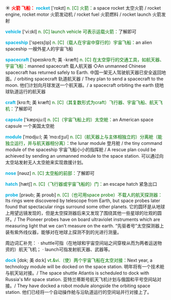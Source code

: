 ☀ <font color="red">**火箭 飞船：**</font>
<font color="sky blue">**rocket**</font> ['rɒkɪt] 
<font color="rgb(227, 108, 9)">n. [C] 火箭：</font>a space rocket 太空火箭 / rocket engine, rocket motor 火箭发动机 / rocket fuel 火箭燃料 / rocket launch 火箭发射

<font color="sky blue">**vehicle**</font> ['vi:ɪkl] 
<font color="rgb(227, 108, 9)">n. [C] launch vehicle 可表示运载火箭：</font>了解即可

<font color="sky blue">**spaceship**</font> ['speɪsʃɪp] 
<font color="rgb(227, 108, 9)">n. [C]（载人在宇宙中穿行的）宇宙飞船：</font>an alien spaceship 一艘外星人的宇宙飞船
           
<font color="sky blue">**spacecraft**</font> [ˈspeɪskrɑ:ft; 美 -kræft]
<font color="rgb(227, 108, 9)">n. [C] 在太空穿行的交通工具，如航天器、宇宙飞船：</font>manned spacecraft 载人航天器 ◇An unmanned Chinese spacecraft has returned safely to Earth. 中国一架无人驾驶航天器已安全返回地面。/ orbiting spacecraft 轨道航天器 / They plan to send a spacecraft to the moon. 他们计划向月球发送一个航天器。/ a spacecraft orbiting the earth 绕地球轨道运行的航天器
           
<font color="sky blue">**craft**</font> [krɑ:ft; 美 kræft]
<font color="rgb(227, 108, 9)">n. [C]（其复数形式为craft）飞行器、宇宙飞船、航天飞机：</font>了解即可

<font color="sky blue">**capsule**</font> ['kæpsju:l] 
<font color="rgb(227, 108, 9)">n. [C]（宇宙飞船上的）太空舱：</font>an American space capsule 一个美国太空舱 
           
<font color="sky blue">**module**</font> [ˈmɒdju:l; 美 ˈmɑ:dʒul]
<font color="rgb(227, 108, 9)">n. [C]（航天器上与主体相独立的）分离舱（能独立运行，并与航天器相分离）：</font>the lunar module 登月舱 / the tiny command module of the spaceship 宇宙飞船小小的指挥舱 / A rescue plan could be achieved by sending an unmanned module to the space station. 可以通过向太空站发射无人太空舱来实现救援计划。
 
<font color="sky blue">**nose**</font> [nəʊz] 
<font color="rgb(227, 108, 9)">n. [C] 太空船的前部：</font>了解即可

<font color="sky blue">**hatch**</font> [hætʃ] 
<font color="rgb(227, 108, 9)">n. [C]（飞行器或宇宙飞船的）门：</font>an escape hatch 紧急出口
           
<font color="sky blue">**probe**</font> [prəʊb; 美 proʊb]
<font color="rgb(227, 108, 9)">n. [C]（也可用space probe）不载人的航天探测器：</font>Its rings were discovered by telescope from Earth, but space probes later found that spectacular rings surround some other planets. 它的圆环是从地球上用望远镜发现的，但是太空探测器后来又发现了围绕其他一些星球的壮观的圆环。/ The Pioneer probes have on board ultraviolet instruments which are measuring light that we can't measure on the earth. “先驱者号”太空探测器上装有紫外线仪器，能够对在地球上探测不到的光进行测量。

周边词汇补充：
· shuttle可指（在地球和宇宙空间站之间穿梭从而为两者运送物资的）航天飞机；
· launch可指发射航天器、武器等。

<font color="sky blue">**dock**</font> [dɒk; 美 dɑ:k]
<font color="rgb(227, 108, 9)">vt.&vi.（使）两个宇宙飞船在太空对接：</font>Next year, a technology module will be docked on the space station. 明年将有一个技术舱与航天站对接。/ The space shuttle Atlantis is scheduled to dock with Russia's Mir space station. 亚特兰蒂斯号航天飞机计划与俄国和平号空间站对接。/ They have docked a robot module alongside the orbiting space station. 他们已经将一个自动操作舱与沿轨道运行的空间站并行对接上了。